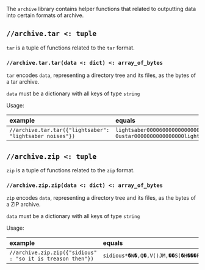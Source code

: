 The `archive` library contains helper functions that related to outputting data into
certain formats of archive.

## `//archive.tar <: tuple`

`tar` is a tuple of functions related to the `tar` format.

### `//archive.tar.tar(data <: dict) <: array_of_bytes`

`tar` encodes `data`, representing a directory tree and its files, as the bytes of a tar archive.

`data` must be a dictionary with all keys of type `string`

Usage:

| example | equals |
|:-|:-|
| `//archive.tar.tar({"lightsaber": "lightsaber noises"})` | `lightsaber0000600000000000000000000000002100000000000011235 0ustar0000000000000000lightsaber noises` |

## `//archive.zip <: tuple`

`zip` is a tuple of functions related to the `zip` format.

### `//archive.zip.zip(data <: dict) <: array_of_bytes`

`zip` encodes `data`, representing a directory tree and its files, as the bytes of a ZIP archive.

`data` must be a dictionary with all keys of type `string`

Usage:

| example | equals |
|:-|:-|
| `//archive.zip.zip({"sidious" : "so it is treason then"})` | `sidious*�W�,Q�,V()JM,��S(�H���P˘l(˘l(sidiousPK5P` |
